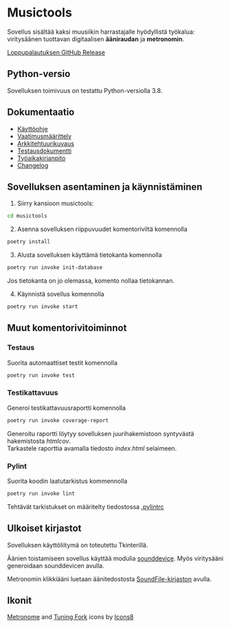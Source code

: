 # Musictools

Sovellus sisältää kaksi muusiikin harrastajalle hyödyllistä työkalua: viritysäänen tuottavan digitaalisen **ääniraudan** ja **metronomin**.

[Loppupalautuksen GitHub Release](https://github.com/piamanns/ot-harjoitustyo/releases/tag/loppupalautus)

## Python-versio

Sovelluksen toimivuus on testattu Python-versiolla 3.8.

## Dokumentaatio

- [Käyttöohje](/musictools/dokumentaatio/kayttoohje.md)
- [Vaatimusmäärittely](/musictools/dokumentaatio/vaatimusmaarittely.md) 
- [Arkkitehtuurikuvaus](/musictools/dokumentaatio/arkkitehtuuri.md)
- [Testausdokumentti](/musictools/dokumentaatio/testaus.md)
- [Työaikakirjanpito](/musictools/dokumentaatio/tyoaikakirjanpito.md)
- [Changelog](/musictools/dokumentaatio/changelog.md)

## Sovelluksen asentaminen ja käynnistäminen

1. Siirry kansioon musictools:

```bash
cd musictools
```

2. Asenna sovelluksen riippuvuudet komentoriviltä komennolla

```bash
poetry install
```

3. Alusta sovelluksen käyttämä tietokanta komennolla

```bash
poetry run invoke init-database
```

Jos tietokanta on jo olemassa, komento nollaa tietokannan.

4. Käynnistä sovellus komennolla

```bash
poetry run invoke start
```

## Muut komentorivitoiminnot

### Testaus

Suorita automaattiset testit komennolla

```bash
poetry run invoke test
```

### Testikattavuus

Generoi testikattavuusraportti komennolla

```bash
poetry run invoke coverage-report
```

Generoitu raportti löytyy sovelluksen juurihakemistoon syntyvästä hakemistosta _htmlcov_.  
Tarkastele raporttia avamalla tiedosto _index.html_ selaimeen.

### Pylint

Suorita koodin laatutarkistus kommennolla

```bash
poetry run invoke lint
```

Tehtävät tarkistukset on määritelty tiedostossa [.pylintrc](./musictools/.pylintrc)

## Ulkoiset kirjastot

Sovelluksen käyttöliitymä on toteutettu Tkinterillä.

Äänien toistamiseen sovellus käyttää modulia [sounddevice](https://python-sounddevice.readthedocs.io/en/0.4.4/index.html). Myös viritysääni generoidaan sounddevicen avulla.

Metronomin klikkiääni luetaan äänitedostosta [SoundFile-kirjaston](https://python-soundfile.readthedocs.io/en/0.10.3post1/) avulla.

## Ikonit

[Metronome](https://icons8.com/icon/ZWdlYSmKyyg3/metronome) and [Tuning Fork](https://icons8.com/icon/9gdSTst8LEgu/tuning-fork) icons by [Icons8](https://icons8.com)


